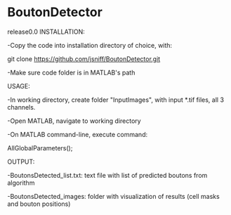 BoutonDetector
==============
release0.0
INSTALLATION:

-Copy the code into installation directory of choice, with:

git clone https://github.com/jsniff/BoutonDetector.git

-Make sure code folder is in MATLAB's path



USAGE:

-In working directory, create folder "InputImages", with input *.tif files, all 3 channels.

-Open MATLAB, navigate to working directory

-On MATLAB command-line, execute command:

AllGlobalParameters();

OUTPUT:

-BoutonsDetected_list.txt: text file with list of predicted boutons from algorithm

-BoutonsDetected_images: folder with visualization of results (cell masks and bouton positions)







